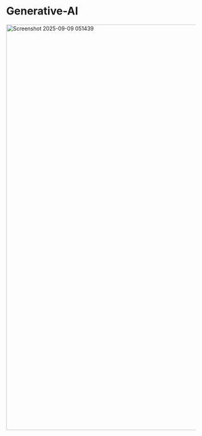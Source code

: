 # Generative-AI
<img width="1919" height="1079" alt="Screenshot 2025-09-09 051439" src="https://github.com/user-attachments/assets/b70000e6-8fc4-4915-9df6-823508062b5d" />
